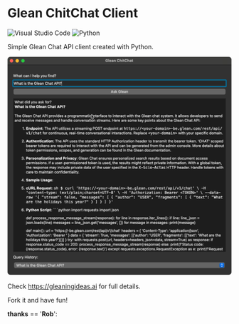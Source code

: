 # Glean ChitChat Client

![Visual Studio Code](https://img.shields.io/badge/Visual%20Studio%20Code-0078d7.svg?style=for-the-badge&logo=visual-studio-code&logoColor=white)
![Python](https://img.shields.io/badge/python-3670A0?style=for-the-badge&logo=python&logoColor=ffdd54)

Simple Glean Chat API client created with Python.

![Glean ChitChat](assets/Create_Your_Own_ChatApp.png)

Check https://gleaningideas.ai for full details.

Fork it and have fun!

__thanks__ == '__Rob__':